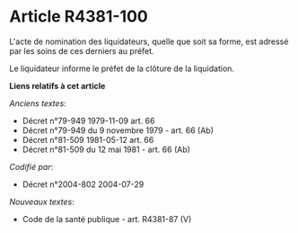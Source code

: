 # Article R4381-100

L'acte de nomination des liquidateurs, quelle que soit sa forme, est adressé par les soins de ces derniers au préfet.

Le liquidateur informe le préfet de la clôture de la liquidation.

**Liens relatifs à cet article**

_Anciens textes_:

  - Décret n°79-949 1979-11-09 art. 66
  - Décret n°79-949 du 9 novembre 1979 - art. 66 (Ab)
  - Décret n°81-509 1981-05-12 art. 66
  - Décret n°81-509 du 12 mai 1981 - art. 66 (Ab)

_Codifié par_:

  - Décret n°2004-802 2004-07-29

_Nouveaux textes_:

  - Code de la santé publique - art. R4381-87 (V)
